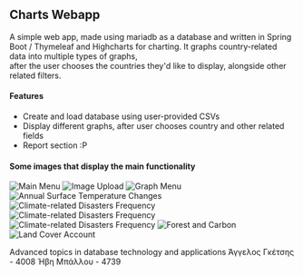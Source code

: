 Charts Webapp
----
A simple web app, made using mariadb as a database and written in Spring Boot / Thymeleaf and Highcharts for charting.
It graphs country-related data into multiple types of graphs,\
after the user chooses the countries they'd like to display, alongside other related filters.

#### Features
 - Create and load database using user-provided CSVs
 - Display different graphs, after user chooses country and other related fields
 - Report section :P 

#### Some images that display the main functionality
![Main Menu](.src/main/resources/static/report-files/image005.png)
![Image Upload](.src/main/resources/static/report-files/image006.png)
![Graph Menu](.src/main/resources/static/report-files/image007.png)
![Annual Surface Temperature Changes](.src/main/resources/static/report-files/image008.png)
![Climate-related Disasters Frequency](.src/main/resources/static/report-files/image009.png)
![Climate-related Disasters Frequency](.src/main/resources/static/report-files/image010.png)
![Climate-related Disasters Frequency](.src/main/resources/static/report-files/image011.png)
![Forest and Carbon](.src/main/resources/static/report-files/image012.png)
![Land Cover Account](.src/main/resources/static/report-files/image013.png)

Advanced topics in database technology and applications
Άγγελος Γκέτσης - 4008
Ήβη Μπάλλου - 4739
